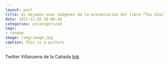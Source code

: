```yaml
---
layout: post
title: Os dejamos unas imágenes de la presentación del libro “Tus días y tus noches”, primera novela de nuestra vecina Irene García. ¡E...
date: 2021-11-26 18:00:18
categories: uncategorized
tags:
- random
image: /img/image.jpg
caption: This is a picture
---
```

Twitter Villanueva de la Cañada [link](https://twitter.com/AytoVDLCanada/status/1463953765690654723)
